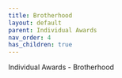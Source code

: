 ```yaml
---
title: Brotherhood
layout: default
parent: Individual Awards
nav_order: 4
has_children: true
---
```

Individual Awards - Brotherhood
